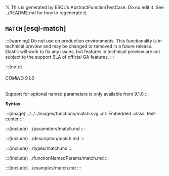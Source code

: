 % This is generated by ESQL's AbstractFunctionTestCase. Do no edit it. See ../README.md for how to regenerate it.

## `MATCH` [esql-match]
:::{warning}
Do not use on production environments. This functionality is in technical preview and
may be changed or removed in a future release. Elastic will work to fix any issues, but features in technical preview
are not subject to the support SLA of official GA features.
:::

:::{note}
###### COMING 9.1.0
Support for optional named parameters is only available from 9.1.0
:::

**Syntax**

:::{image} ../../../images/functions/match.svg
:alt: Embedded
:class: text-center
:::


:::{include} ../parameters/match.md
:::

:::{include} ../description/match.md
:::

:::{include} ../types/match.md
:::

:::{include} ../functionNamedParams/match.md
:::

:::{include} ../examples/match.md
:::
